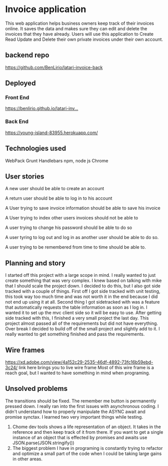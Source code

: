 # Invoice application
This web application helps business owners keep track of their invoices online. It saves the data and makes sure they can edit and delete the invoices that they have already. Users will use this application to Create Read Update and Delete their own private invoices under their own account.
## backend repo
https://github.com/BenLirio/latari-invoice-back
## Deployed
### Front End
https://benlirio.github.io/latari-inv…
### Back End
https://young-island-83955.herokuapp.com/

## Technologies used
WebPack
Grunt
Handlebars
npm, node js
Chrome

## User stories
A new user should be able to create an account

A return user should be able to log in to his account

A User trying to save invoice information should be able to save his invoice

A User trying to index other users invoices should not be able to

A user trying to change his password should be able to do so

A user tyring to log out and log in as another user should be able to do so.

A user trying to be remembered from time to time should be able to.


## Planning and story
I started off this project with a large scope in mind. 
I really wanted to just create something that was very complex.
I knew based on talking with mike that I should scale the project down. 
I decided to do this, but I also got side tracked with a couple of things. First off I got side tracked with unit testing, this took way too much time and was not worth it in the end because I did not end up using it at all. Second thing I got sidetracked with was a feature that automatically requests the table information as soon as I log in. I wanted it to set up the mvc client side so it will be easy to use. After getting side tracked with this, I finished a very small project the last day. This project almost passed all of the requirements but did not have everything. Over break I decided to build off of the small project and slightly add to it. I really wanted to get something finished and pass the requirements. 
## Wire frames
https://xd.adobe.com/view/4a152c29-2535-46df-4892-73fc16b59ebd-3c24/
link here brings you to live wire frame
Most of this wire frame is a reach goal, but I wanted to have something in mind when programing.

## Unsolved problems
The transitions should be fixed.
The remember me button is permanently pressed down.
I really ran into the first issues with asynchronous coding. I didn't understand how to properly manipulate the ASYNC await and promise synctax. 
I learned two very important things while testing.
1. Chome dev tools shows a life representation of an object. It takes in the reference and then keep track of it from there.
If you want to get a single instance of an object that is effected by promises and awaits use JSON.parse(JSON.stringify())
2. The biggest problem I have in programing is constantly trying to refactor and optimize a small part of the code when I could be taking large gains in other areas.
